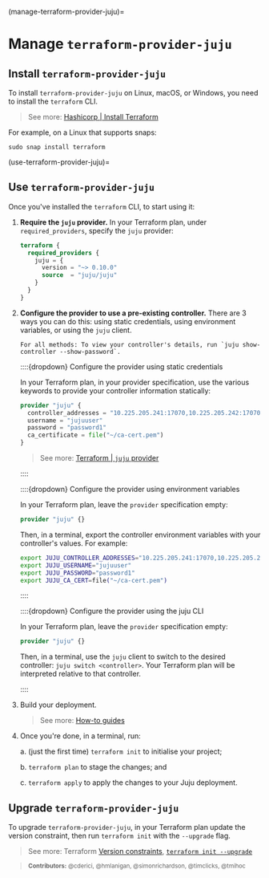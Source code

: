 (manage-terraform-provider-juju)=
# Manage `terraform-provider-juju`

## Install `terraform-provider-juju`

To install `terraform-provider-juju` on Linux, macOS, or Windows, you need to install the `terraform` CLI. 

> See more: [Hashicorp | Install Terraform](https://developer.hashicorp.com/terraform/install)

For example, on a Linux that supports snaps:

```text
sudo snap install terraform
```

(use-terraform-provider-juju)=
## Use `terraform-provider-juju`


Once you've installed the `terraform` CLI, to start using it:

1. **Require the `juju` provider.** In your Terraform plan, under `required_providers`, specify the `juju` provider:

    ```terraform
    terraform {
      required_providers {
        juju = {
          version = "~> 0.10.0"
          source  = "juju/juju"
        }
      }
    }
    ```

2. **Configure the provider to use a pre-existing controller.** There are 3 ways you can do this: using static credentials, using environment variables, or using the `juju` client.

    ```{note}
    For all methods: To view your controller's details, run `juju show-controller --show-password`.

    ```

    ::::{dropdown} Configure the provider using static credentials

    In your Terraform plan, in your provider specification, use the various keywords to provide your controller information statically:

    ```terraform
    provider "juju" {
      controller_addresses = "10.225.205.241:17070,10.225.205.242:17070"
      username = "jujuuser"
      password = "password1"
      ca_certificate = file("~/ca-cert.pem")
    }
    ```

    > See more: [Terraform | `juju` provider](https://registry.terraform.io/providers/juju/juju/latest/docs)

    ::::

    ::::{dropdown} Configure the provider using environment variables

    In your Terraform plan, leave the `provider` specification empty:

    ```terraform
    provider "juju" {}
    ``` 

    Then, in a terminal, export the controller environment variables with your controller's values. For example:

    ```bash
    export JUJU_CONTROLLER_ADDRESSES="10.225.205.241:17070,10.225.205.242:17070"
    export JUJU_USERNAME="jujuuser"
    export JUJU_PASSWORD="password1"
    export JUJU_CA_CERT=file("~/ca-cert.pem")
    ```

    ::::


    ::::{dropdown} Configure the provider using the juju CLI

    In your Terraform plan, leave the `provider` specification empty:

    ```terraform
    provider "juju" {}
    ```

    Then, in a terminal, use the `juju` client to switch to the desired controller: `juju switch <controller>`. Your Terraform plan will be interpreted relative to that controller.

    ::::

3. Build your deployment.

    > See more: [How-to guides](../howto/index)

4. Once you're done, in a terminal, run:

    a. (just the first time) `terraform init` to initialise your project;

    b. `terraform plan` to stage the changes; and

    c. `terraform apply` to apply the changes to your Juju deployment.



## Upgrade `terraform-provider-juju`

To upgrade `terraform-provider-juju`, in your Terraform plan update the version constraint, then run `terraform init` with the `--upgrade` flag.

> See more: Terraform [Version constraints](https://developer.hashicorp.com/terraform/language/providers/requirements#version-constraints), [`terraform init --upgrade`](https://developer.hashicorp.com/terraform/cli/commands/init#upgrade-1)

> <small> **Contributors:** @cderici, @hmlanigan, @simonrichardson, @timclicks, @tmihoc</small>

